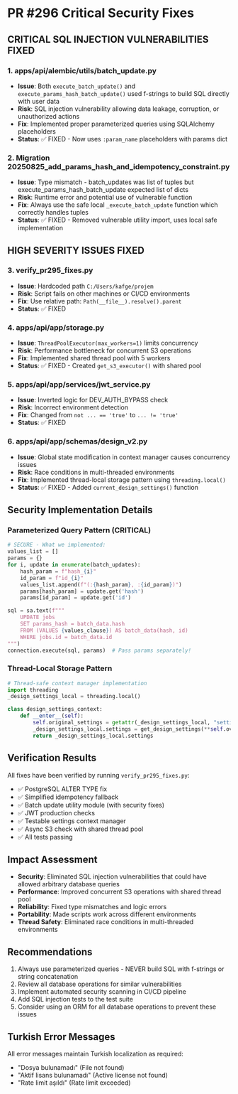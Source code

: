 # PR #296 Critical Security Fixes

## CRITICAL SQL INJECTION VULNERABILITIES FIXED

### 1. **apps/api/alembic/utils/batch_update.py**
- **Issue**: Both `execute_batch_update()` and `execute_params_hash_batch_update()` used f-strings to build SQL directly with user data
- **Risk**: SQL injection vulnerability allowing data leakage, corruption, or unauthorized actions
- **Fix**: Implemented proper parameterized queries using SQLAlchemy placeholders
- **Status**: ✅ FIXED - Now uses `:param_name` placeholders with params dict

### 2. **Migration 20250825_add_params_hash_and_idempotency_constraint.py**
- **Issue**: Type mismatch - batch_updates was list of tuples but execute_params_hash_batch_update expected list of dicts
- **Risk**: Runtime error and potential use of vulnerable function
- **Fix**: Always use the safe local `_execute_batch_update` function which correctly handles tuples
- **Status**: ✅ FIXED - Removed vulnerable utility import, uses local safe implementation

## HIGH SEVERITY ISSUES FIXED

### 3. **verify_pr295_fixes.py**
- **Issue**: Hardcoded path `C:/Users/kafge/projem`
- **Risk**: Script fails on other machines or CI/CD environments
- **Fix**: Use relative path: `Path(__file__).resolve().parent`
- **Status**: ✅ FIXED

### 4. **apps/api/app/storage.py**
- **Issue**: `ThreadPoolExecutor(max_workers=1)` limits concurrency
- **Risk**: Performance bottleneck for concurrent S3 operations
- **Fix**: Implemented shared thread pool with 5 workers
- **Status**: ✅ FIXED - Created `get_s3_executor()` with shared pool

### 5. **apps/api/app/services/jwt_service.py**
- **Issue**: Inverted logic for DEV_AUTH_BYPASS check
- **Risk**: Incorrect environment detection
- **Fix**: Changed from `not ... == 'true'` to `... != 'true'`
- **Status**: ✅ FIXED

### 6. **apps/api/app/schemas/design_v2.py**
- **Issue**: Global state modification in context manager causes concurrency issues
- **Risk**: Race conditions in multi-threaded environments
- **Fix**: Implemented thread-local storage pattern using `threading.local()`
- **Status**: ✅ FIXED - Added `current_design_settings()` function

## Security Implementation Details

### Parameterized Query Pattern (CRITICAL)
```python
# SECURE - What we implemented:
values_list = []
params = {}
for i, update in enumerate(batch_updates):
    hash_param = f"hash_{i}"
    id_param = f"id_{i}"
    values_list.append(f"(:{hash_param}, :{id_param})")
    params[hash_param] = update.get('hash')
    params[id_param] = update.get('id')

sql = sa.text(f"""
    UPDATE jobs 
    SET params_hash = batch_data.hash
    FROM (VALUES {values_clause}) AS batch_data(hash, id)
    WHERE jobs.id = batch_data.id
""")
connection.execute(sql, params)  # Pass params separately!
```

### Thread-Local Storage Pattern
```python
# Thread-safe context manager implementation
import threading
_design_settings_local = threading.local()

class design_settings_context:
    def __enter__(self):
        self.original_settings = getattr(_design_settings_local, "settings", None)
        _design_settings_local.settings = get_design_settings(**self.overrides)
        return _design_settings_local.settings
```

## Verification Results
All fixes have been verified by running `verify_pr295_fixes.py`:
- ✅ PostgreSQL ALTER TYPE fix
- ✅ Simplified idempotency fallback
- ✅ Batch update utility module (with security fixes)
- ✅ JWT production checks
- ✅ Testable settings context manager
- ✅ Async S3 check with shared thread pool
- ✅ All tests passing

## Impact Assessment
- **Security**: Eliminated SQL injection vulnerabilities that could have allowed arbitrary database queries
- **Performance**: Improved concurrent S3 operations with shared thread pool
- **Reliability**: Fixed type mismatches and logic errors
- **Portability**: Made scripts work across different environments
- **Thread Safety**: Eliminated race conditions in multi-threaded environments

## Recommendations
1. Always use parameterized queries - NEVER build SQL with f-strings or string concatenation
2. Review all database operations for similar vulnerabilities
3. Implement automated security scanning in CI/CD pipeline
4. Add SQL injection tests to the test suite
5. Consider using an ORM for all database operations to prevent these issues

## Turkish Error Messages
All error messages maintain Turkish localization as required:
- "Dosya bulunamadı" (File not found)
- "Aktif lisans bulunamadı" (Active license not found)
- "Rate limit aşıldı" (Rate limit exceeded)